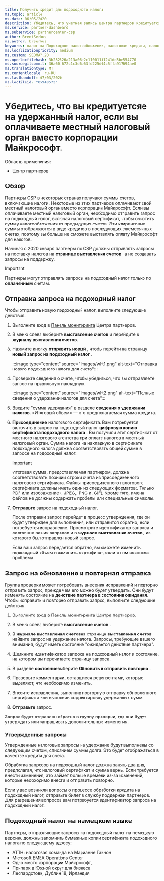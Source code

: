 ```yaml
---
title: Получить кредит для подоходного налога
ms.topic: article
ms.date: 06/05/2020
description: Убедитесь, что учетная запись центра партнеров кредитуется для подоходного налога, создав запрос на подоходный налог в центре партнеров.
ms.service: partner-dashboard
ms.subservice: partnercenter-csp
author: BrentSerbus
ms.author: brserbus
keywords: налог на Подоходное налогообложение, налоговые кредиты, налоговый кредит для Германии, налоговые сертификаты
ms.localizationpriority: medium
ms.custom: SEOMAY.20
ms.openlocfilehash: 3b232526a213a06e2c11001131241dd5be554770
ms.sourcegitcommit: 36a60f672c1c3d6b63fd225d04c5ffa917694ae0
ms.translationtype: MT
ms.contentlocale: ru-RU
ms.lasthandoff: 07/03/2020
ms.locfileid: "85949572"
---
```

# <a name="make-sure-you-are-credited-for-withholding-tax-if-you-pay-a-local-tax-authority-instead-of-microsoft"></a>Убедитесь, что вы кредитуетсяе на удержанный налог, если вы оплачиваете местный налоговый орган вместо корпорации Майкрософт.

Область применения:

- Центр партнеров

## <a name="overview"></a>Обзор

Партнеры CSP в некоторых странах получают суммы счетов, включающие налоги. Некоторые из этих партнеров оплачивают свой местный налоговый орган вместо корпорации Майкрософт. Если вы оплачиваете местный налоговый орган, необходимо отправить запрос на подоходный налог, включая налоговый сертификат, чтобы очистить сумму налогообложения из предыдущих счетов. Эти клиринговые суммы отображаются в виде кредитов в последующих ежемесячных счетах, поэтому вы больше не сможете выставлять оплату Майкрософт для налогов.

Начиная с 2020 января партнеры по CSP должны отправлять запросы на поставку налогов на **странице выставления счетов** , а не создавать запросы на поддержку.

> [!IMPORTANT]
> Партнеры могут отправлять запросы на подоходный налог только по **оплаченным** счетам.

## <a name="submit-a-tax-withholding-request"></a>Отправка запроса на подоходный налог

Чтобы отправить новую подоходный налог, выполните следующие действия.

1. Выполните вход в [Панель мониторинга](https://partner.microsoft.com/dashboard/home) Центра партнеров.

2. В меню слева выберите **выставление счетов** и перейдите к **журналу выставления счетов**.

3. Нажмите кнопку **отправить новый** , чтобы перейти на страницу **новый запрос на подоходный налог** .

   :::image type="content" source="images/wht1.png" alt-text="Отправка нового подоходного налога для счета":::

4. Проверьте сведения о счете, чтобы убедиться, что вы отправляете запрос на правильную накладную.

   :::image type="content" source="images/wht2.png" alt-text="Полные сведения о удержании налогов для счета":::

5. Введите "сумма удержания" в разделе **сведения о удержании налогов**. «Итоговый объем» — это предполагаемая сумма кредита.

6. **Присоединение** налогового сертификата. Вам потребуется включить в запрос на подоходный налог **цифровую копию** **сертификата подоходного налога** . Вы получили этот сертификат от местного налогового агентства при оплате налогов в местный налоговый орган. Сумма налога на накладную в сертификате подоходного налога должна соответствовать общей сумме в запросе на подоходный налог.

   > [!IMPORTANT]
   > Итоговая сумма, предоставляемая партнером, должна соответствовать позиции строки счета из присоединенного налогового сертификата. Файлы присоединенного налогового сертификата должны иметь один из следующих форматов:. Только PDF или изображение (. JPEG,. PNG и. GIF). Кроме того, имена файлов не должны содержать пробелы или специальные символы.

7. **Отправьте** запрос на подоходный налог.

   После отправки запрос перейдет в процесс утверждения, где он будет утвержден для выполнения, или отправится обратно, если потребуется исправление. Просмотрите идентификатор запроса и состояние ваших запросов и в **журнале выставления счетов** , из которого был отправлен новый запрос.

   Если ваш запрос передается обратно, вы сможете изменить подоходный объем и заменить сертификат, если с ним возникла проблема.

## <a name="update-request-and-resubmit"></a>Запрос на обновление и повторная отправка

Группа проверки может потребовать внесения исправлений и повторно отправить запрос, прежде чем его можно будет утвердить. Они будут изменять состояние на **действие партнера в состоянии ожидания**. Чтобы исправить и повторно отправить запрос, выполните следующие действия.

1. Выполните вход в [Панель мониторинга](https://partner.microsoft.com/dashboard/home) Центра партнеров.

2. В меню слева выберите **выставление счетов** .

3. В **журнале выставления счетов**на странице **выставления счетов** найдите запрос на удержание налога. Запросы, требующие вашего внимания, будут иметь состояние "ожидается действие партнера".

4. Щелкните идентификатор запроса на подоходный налог и состояние, на котором вы перечитаете страницу запроса.

5. В разделе **состояние**выберите **Обновить и отправить повторно** .

6. Проверьте комментарии, оставшиеся рецензентами, которые выделяют, что необходимо изменить.

7. Внесите исправления, выполнив повторную отправку обновленного сертификата или выполнив корректировку удержанных сумм.

8. **Отправьте** запрос.

Запрос будет отправлен обратно в группу проверки, где они будут утверждать или запрашивать дополнительные изменения.

### <a name="approved-requests"></a>Утвержденные запросы

Утвержденные налоговые запросы на удержание будут выполнены со следующим счетом, списанием суммы долга. Это будет отображаться в качестве кредита для счета.

Обработка запросов на подоходный налог должна занять два дня, предполагая, что налоговый сертификат и сумма верны. Если требуется внести изменения, это займет больше времени из-за изменений, которые необходимо внести и отправить повторно.

Если у вас возникли вопросы о процессе обработки кредита на подоходный налог, отправьте билет в службу поддержки партнеров. Для разрешения вопросов вам потребуется идентификатор запроса на подоходный налог.

## <a name="german-tax-withholding"></a>Подоходный налог на немецком языке

Партнеры, отправляющие запросы на подоходный налог на немецкую версию, должны запомнить бумажные копии сертификата подоходного налога по следующему адресу:

- АТТН: налоговая команда на Марианне Ганнон
- Microsoft EMEA Operations Center
- Одно место корпорации Майкрософт,
- Припарк в Южной округ для бизнеса
- Леопардстовн, Дублин 18, Ирландия
